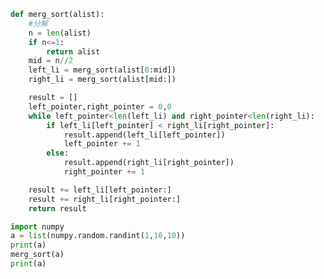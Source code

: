
<BlogInfo id="884" title="6.归并排序法" author="白日梦想猿" pv=0 read_times=0 pre_cost_time=0分35秒 category="算法" tag_list="['算法']" create_time="2020.05.21 18:03:40" update_time="2021.06.03 20:21:13" />

```python
def merg_sort(alist):
    #分解
    n = len(alist)
    if n<=1:
        return alist
    mid = n//2
    left_li = merg_sort(alist[0:mid])
    right_li = merg_sort(alist[mid:])

    result = []
    left_pointer,right_pointer = 0,0
    while left_pointer<len(left_li) and right_pointer<len(right_li):
        if left_li[left_pointer] < right_li[right_pointer]:
            result.append(left_li[left_pointer])
            left_pointer += 1
        else:
            result.append(right_li[right_pointer])
            right_pointer += 1

    result += left_li[left_pointer:]
    result += right_li[right_pointer:]
    return result

import numpy
a = list(numpy.random.randint(1,10,10))
print(a)
merg_sort(a)
print(a)

```
